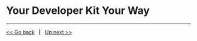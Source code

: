# Your Developer Kit Your Way

***
[<< Go back](04-Connecting-to-the-T-Mobile-LTE-M-Network.md) &nbsp; | &nbsp; [Up next >>](06-Data-Sheet.md)
